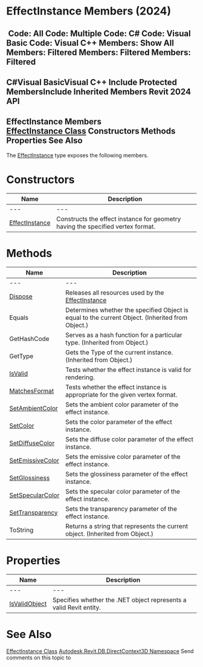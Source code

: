 # EffectInstance Members (2024)

﻿
 Code: All Code: Multiple Code: C# Code: Visual Basic Code: Visual C++  Members: Show All Members: Filtered Members: Filtered Members: Filtered   
---  
C#Visual BasicVisual C++
Include Protected MembersInclude Inherited Members
Revit 2024 API  
---  
EffectInstance Members  
[EffectInstance Class](45b7ef37-46b6-6cf4-2f42-c6f4055a170c.md "EffectInstance Class") Constructors Methods Properties See Also  
---  
The [EffectInstance](45b7ef37-46b6-6cf4-2f42-c6f4055a170c.md "EffectInstance Class") type exposes the following members.
# Constructors
| Name | Description |
| --- | --- |
| --- | --- | --- |
| [EffectInstance](35aedbef-870d-ca83-5810-be60c60ee08c.md "EffectInstance Constructor") | Constructs the effect instance for geometry having the specified vertex format. |

# Methods
| Name | Description |
| --- | --- |
| --- | --- | --- |
| [Dispose](0e5d4b5b-6d8f-acf5-bbbe-26976005995f.md "Dispose Method") | Releases all resources used by the [EffectInstance](45b7ef37-46b6-6cf4-2f42-c6f4055a170c.md "EffectInstance Class") |
| Equals | Determines whether the specified Object is equal to the current Object. (Inherited from Object.) |
| GetHashCode | Serves as a hash function for a particular type.  (Inherited from Object.) |
| GetType | Gets the Type of the current instance. (Inherited from Object.) |
| [IsValid](1303d1fd-6b1b-e3f0-c412-4b65cceb3aa1.md "IsValid Method") | Tests whether the effect instance is valid for rendering. |
| [MatchesFormat](a7cd2cff-48df-cf5d-bd49-83acb319a438.md "MatchesFormat Method") | Tests whether the effect instance is appropriate for the given vertex format. |
| [SetAmbientColor](8b664a39-8174-b5c3-f4b7-67f71ffaaf6b.md "SetAmbientColor Method") | Sets the ambient color parameter of the effect instance. |
| [SetColor](6f5f2e39-a850-5a55-ee09-7d2856209d84.md "SetColor Method") | Sets the color parameter of the effect instance. |
| [SetDiffuseColor](7302a193-6396-93a7-a36e-0bde4f2a119c.md "SetDiffuseColor Method") | Sets the diffuse color parameter of the effect instance. |
| [SetEmissiveColor](00b45e82-3bd5-b592-66e9-36364628c59b.md "SetEmissiveColor Method") | Sets the emissive color parameter of the effect instance. |
| [SetGlossiness](15378b4c-bcf8-74a8-5f55-ebf13c1d1496.md "SetGlossiness Method") | Sets the glossiness parameter of the effect instance. |
| [SetSpecularColor](715cb93c-e62a-280d-0095-47950d1cce7f.md "SetSpecularColor Method") | Sets the specular color parameter of the effect instance. |
| [SetTransparency](6866ee5e-23ea-9b05-a6f4-74ba3795b81d.md "SetTransparency Method") | Sets the transparency parameter of the effect instance. |
| ToString | Returns a string that represents the current object. (Inherited from Object.) |

# Properties
| Name | Description |
| --- | --- |
| --- | --- | --- |
| [IsValidObject](5423f5b9-ee5f-7c71-330f-181db1dcdb37.md "IsValidObject Property") | Specifies whether the .NET object represents a valid Revit entity. |

# See Also
[EffectInstance Class](45b7ef37-46b6-6cf4-2f42-c6f4055a170c.md "EffectInstance Class")
[Autodesk.Revit.DB.DirectContext3D Namespace](f4ba10f0-55ea-5344-173b-688405391794.md "Autodesk.Revit.DB.DirectContext3D Namespace")
Send comments on this topic to 